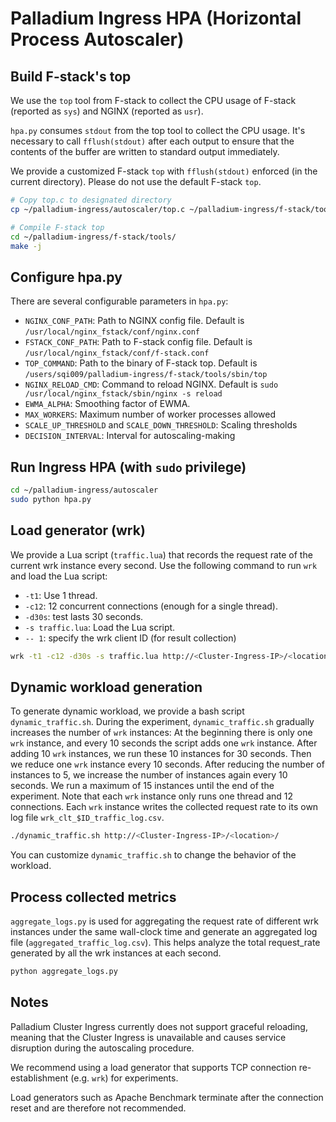 # Palladium Ingress HPA (Horizontal Process Autoscaler)

## Build F-stack's top
We use the `top` tool from F-stack to collect the CPU usage of F-stack (reported as `sys`) and
NGINX (reported as `usr`).

`hpa.py` consumes `stdout` from the top tool to collect the CPU usage.
It's necessary to call `fflush(stdout)` after each output to ensure that
the contents of the buffer are written to standard output immediately.

We provide a customized F-stack `top` with `fflush(stdout)` enforced (in the current directory).
Please do not use the  default F-stack `top`.

```bash
# Copy top.c to designated directory
cp ~/palladium-ingress/autoscaler/top.c ~/palladium-ingress/f-stack/tools/top/

# Compile F-stack top
cd ~/palladium-ingress/f-stack/tools/
make -j
```

## Configure hpa.py
There are several configurable parameters in `hpa.py`:
- `NGINX_CONF_PATH`: Path to NGINX config file. Default is `/usr/local/nginx_fstack/conf/nginx.conf`
- `FSTACK_CONF_PATH`: Path to F-stack config file. Default is `/usr/local/nginx_fstack/conf/f-stack.conf`
- `TOP_COMMAND`: Path to the binary of F-stack top. Default is `/users/sqi009/palladium-ingress/f-stack/tools/sbin/top`
- `NGINX_RELOAD_CMD`: Command to reload NGINX. Default is `sudo /usr/local/nginx_fstack/sbin/nginx -s reload`
- `EWMA_ALPHA`: Smoothing factor of EWMA.
- `MAX_WORKERS`: Maximum number of worker processes allowed
- `SCALE_UP_THRESHOLD` and `SCALE_DOWN_THRESHOLD`: Scaling thresholds
- `DECISION_INTERVAL`: Interval for autoscaling-making

## Run Ingress HPA (with `sudo` privilege)
```bash
cd ~/palladium-ingress/autoscaler
sudo python hpa.py
```

## Load generator (wrk)
We provide a Lua script (`traffic.lua`) that records the request rate of the current wrk instance every second. 
Use the following command to run `wrk` and load the Lua script:
- `-t1`: Use 1 thread.
- `-c12`: 12 concurrent connections (enough for a single thread).
- `-d30s`: test lasts 30 seconds.
- `-s traffic.lua`: Load the Lua script.
- `-- 1`: specify the wrk client ID (for result collection) 

```bash
wrk -t1 -c12 -d30s -s traffic.lua http://<Cluster-Ingress-IP>/<location>/ -- 1
```

## Dynamic workload generation
To generate dynamic workload, we provide a bash script `dynamic_traffic.sh`.
During the experiment, `dynamic_traffic.sh` gradually increases the number of `wrk` instances: At the beginning there is only one `wrk` instance, and every 10 seconds the script adds one `wrk` instance. After adding 10 `wrk` instances, we run these 10 instances for 30 seconds. Then we reduce one `wrk` instance every 10 seconds. After reducing the number of instances to 5, we increase the number of instances again every 10 seconds. We run a maximum of 15 instances until the end of the experiment. Note that each `wrk` instance only runs one thread and 12 connections.
Each `wrk` instance writes the collected request rate to its own log file `wrk_clt_$ID_traffic_log.csv`.

```bash
./dynamic_traffic.sh http://<Cluster-Ingress-IP>/<location>/
```

You can customize `dynamic_traffic.sh` to change the behavior of the workload.

## Process collected metrics
`aggregate_logs.py` is used for aggregating the request rate of different wrk instances under the same wall-clock time and generate an aggregated log file (`aggregated_traffic_log.csv`).
This helps analyze the total request_rate generated by all the wrk instances at each second.

```bash
python aggregate_logs.py
```

## Notes
Palladium Cluster Ingress currently does not support graceful reloading, meaning that the Cluster Ingress is unavailable and causes service disruption during the autoscaling procedure.

We recommend using a load generator that supports TCP connection re-establishment (e.g. `wrk`) for experiments.

Load generators such as Apache Benchmark terminate after the connection reset and are therefore not recommended.
